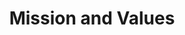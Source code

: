 ---
layout: page-narrow
title: Mission and Values
permalink: "/mission-and-values/"
excerpt: Mission statement and core values of Savas
---